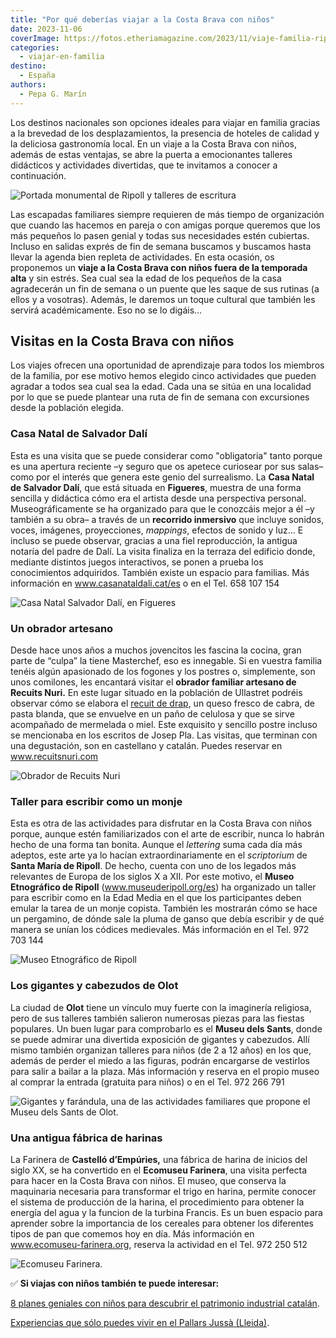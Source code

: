 ```yaml
---
title: "Por qué deberías viajar a la Costa Brava con niños"
date: 2023-11-06
coverImage: https://fotos.etheriamagazine.com/2023/11/viaje-familia-ripoll.jpg
categories: 
  - viajar-en-familia
destino: 
  - España
authors: 
  - Pepa G. Marín
---
```


Los destinos nacionales son opciones ideales para viajar en familia gracias a la 
brevedad de los desplazamientos, la presencia de hoteles de calidad y la deliciosa 
gastronomía local. En un viaje a la Costa Brava con niños, además de estas ventajas, se 
abre la puerta a emocionantes talleres didácticos y actividades divertidas, que te 
invitamos a conocer a continuación. 

![Portada monumental de Ripoll y talleres de escritura](https://fotos.etheriamagazine.com/2023/11/viaje-familia-ripoll.jpg "Portalada monumental de Santa María de Ripoll. © D. Espada/ Arxiu Imatges PTCBG")

Las escapadas familiares siempre requieren de más tiempo de organización que cuando las 
hacemos en pareja o con amigas porque queremos que los más pequeños lo pasen genial y 
todas sus necesidades estén cubiertas. Incluso en salidas exprés de fin de semana 
buscamos y buscamos hasta llevar la agenda bien repleta de actividades. En esta ocasión, 
os proponemos un **viaje a la Costa Brava con niños fuera de la temporada alta** y sin 
estrés. Sea cual sea la edad de los pequeños de la casa agradecerán un fin de semana o 
un puente que les saque de sus rutinas (a ellos y a vosotras). Además, le daremos un 
toque cultural que también les servirá académicamente. Eso no se lo digáis... 

## Visitas en la Costa Brava con niños

Los viajes ofrecen una oportunidad de aprendizaje para todos los miembros de la familia, 
por ese motivo hemos elegido cinco actividades que pueden agradar a todos sea cual sea 
la edad. Cada una se sitúa en una localidad por lo que se puede plantear una ruta de fin 
de semana con excursiones desde la población elegida. 

### Casa Natal de Salvador Dalí

Esta es una visita que se puede considerar como "obligatoria" tanto porque es una 
apertura reciente –y seguro que os apetece curiosear por sus salas– como por el interés 
que genera este genio del surrealismo. La **Casa Natal de Salvador Dalí**, que está 
situada en **Figueres**, muestra de una forma sencilla y didáctica cómo era el artista 
desde una perspectiva personal. Museográficamente se ha organizado para que le conozcáis 
mejor a él –y también a su obra– a través de un **recorrido inmersivo** que incluye 
sonidos, voces, imágenes, proyecciones, _mappings_, efectos de sonido y luz... E incluso 
se puede observar, gracias a una fiel reproducción, la antigua notaría del padre de 
Dalí. La visita finaliza en la terraza del edificio donde, mediante distintos juegos 
interactivos, se ponen a prueba los conocimientos adquiridos. También existe un espacio 
para familias. Más información en www.casanataldali.cat/es o en el Tel. 658 107 154 

![Casa Natal Salvador Dalí, en Figueres](https://fotos.etheriamagazine.com/2023/11/casa-sali-figueres.jpg "Casa Natal de Salvador Dalí, en Figueres. © Jordi Puig")

### Un obrador artesano  

Desde hace unos años a muchos jovencitos les fascina la cocina, gran parte de “culpa” la 
tiene Masterchef, eso es innegable. Si en vuestra familia tenéis algún apasionado de los 
fogones y los postres o, simplemente, son unos comilones, les encantará visitar el 
**obrador familiar artesano de Recuits Nuri.** En este lugar situado en la población de 
Ullastret podréis observar cómo se elabora el [recuit de 
drap](https://elpais.com/gastronomia/el-comidista/2023/01/09/articulo/1673262858_402262.html), 
un queso fresco de cabra, de pasta blanda, que se envuelve en un paño de celulosa y que 
se sirve acompañado de mermelada o miel. Este exquisito y sencillo postre incluso se 
mencionaba en los escritos de Josep Pla. Las visitas, que terminan con una degustación, 
son en castellano y catalán. Puedes reservar en www.recuitsnuri.com 

![Obrador de Recuits Nuri](https://fotos.etheriamagazine.com/2023/11/taller-queso-recuits-nuri.jpg "Obrador de Recuits Nuri. © Arxiu fotogràfic de visitempordanet")

### Taller para escribir como un monje

Esta es otra de las actividades para disfrutar en la Costa Brava con niños porque, 
aunque estén familiarizados con el arte de escribir, nunca lo habrán hecho de una forma 
tan bonita. Aunque el _lettering_ suma cada día más adeptos, este arte ya lo hacían 
extraordinariamente en el _scriptorium_ de **Santa María de Ripoll**. De hecho, cuenta 
con uno de los legados más relevantes de Europa de los siglos X a XII. Por este motivo, 
el **Museo Etnográfico de Ripoll** (www.museuderipoll.org/es) ha organizado un taller 
para escribir como en la Edad Media en el que los participantes deben emular la tarea de 
un monje copista. También les mostrarán cómo se hace un pergamino, de dónde sale la 
pluma de ganso que debía escribir y de qué manera se unían los códices medievales. Más 
información en el Tel. 972 703 144 

![Museo Etnográfico de Ripoll](https://fotos.etheriamagazine.com/2023/11/20160419_161832-800x450-1.jpg "© Museo Etnográfico de Ripoll")

### Los gigantes y cabezudos de Olot

La ciudad de **Olot** tiene un vínculo muy fuerte con la imaginería religiosa, pero de 
sus talleres también salieron numerosas piezas para las fiestas populares. Un buen lugar 
para comprobarlo es el **Museu dels Sants**, donde se puede admirar una divertida 
exposición de gigantes y cabezudos. Allí mismo también organizan talleres para niños (de 
2 a 12 años) en los que, además de perder el miedo a las figuras, podrán encargarse de 
vestirlos para salir a bailar a la plaza. Más información y reserva en el propio museo 
al comprar la entrada (gratuita para niños) o en el Tel. 972 266 791 

![Gigantes y farándula, una de las actividades familiares que propone el Museu dels Sants de Olot.](https://fotos.etheriamagazine.com/2023/11/Museu-Sants-Olot-familias.jpg "Gigantes y farándula, una de las actividades familiares del Museu dels Sants de Olot.")

### Una antigua fábrica de harinas

La Farinera de **Castelló d’Empúries,** una fábrica de harina de inicios del siglo XX, 
se ha convertido en el **Ecomuseu Farinera**, una visita perfecta para hacer en la Costa 
Brava con niños. El museo, que conserva la maquinaria necesaria para transformar el 
trigo en harina, permite conocer el sistema de producción de la harina, el procedimiento 
para obtener la energía del agua y la funcion de la turbina Francis. Es un buen espacio 
para aprender sobre la importancia de los cereales para obtener los diferentes tipos de 
pan que comemos hoy en día. Más información en www.ecomuseu-farinera.org, reserva la 
actividad en el Tel. 972 250 512 

![Ecomuseu Farinera.](https://fotos.etheriamagazine.com/2023/11/ecomuseo-farinera.jpg "Ecomuseu Farinera, una visita didáctica en la Costa Brava con niños. © Jordi Cassu")

✅ **Si viajas con niños también te puede interesar:** 

[8 planes geniales con niños para descubrir el patrimonio industrial 
catalán](https://etheriamagazine.com/2019/12/18/planes-familiares-en-barcelona-y-tarragona-turismo-industrial/). 

[Exp](https://etheriamagazine.com/2021/06/09/8-experiencias-en-el-pallars-jussa-excursiones-en-lleida/)[eriencias 
que sólo puedes vivir en el Pallars Jussà 
(Lleida)](https://etheriamagazine.com/2021/06/09/8-experiencias-en-el-pallars-jussa-excursiones-en-lleida/).
